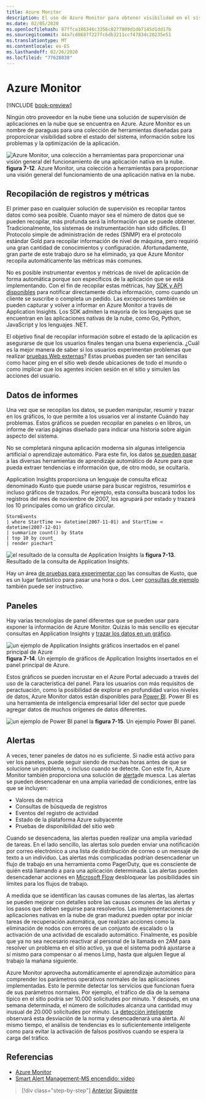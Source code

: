 ```yaml
---
title: Azure Monitor
description: El uso de Azure Monitor para obtener visibilidad en el sistema se está ejecutando.
ms.date: 02/05/2020
ms.openlocfilehash: 87ffca186346c3356c0277809d1d67145d1dd17b
ms.sourcegitcommit: 44a7cd8687f227fc6db3211ccf4783dc20235e51
ms.translationtype: MT
ms.contentlocale: es-ES
ms.lasthandoff: 02/26/2020
ms.locfileid: "77628038"
---
```

# <a name="azure-monitor"></a>Azure Monitor

[!INCLUDE [book-preview](../../../includes/book-preview.md)]

Ningún otro proveedor en la nube tiene una solución de supervisión de aplicaciones en la nube que se encuentra en Azure. Azure Monitor es un nombre de paraguas para una colección de herramientas diseñadas para proporcionar visibilidad sobre el estado del sistema, información sobre los problemas y la optimización de la aplicación.

![Azure Monitor, una colección a herramientas para proporcionar una visión general del funcionamiento de una aplicación nativa en la nube.](./media/azure-monitor.png)
**figura 7-12**. Azure Monitor, una colección a herramientas para proporcionar una visión general del funcionamiento de una aplicación nativa en la nube.

## <a name="gathering-logs-and-metrics"></a>Recopilación de registros y métricas

El primer paso en cualquier solución de supervisión es recopilar tantos datos como sea posible. Cuanto mayor sea el número de datos que se pueden recopilar, más profunda será la información que se puede obtener. Tradicionalmente, los sistemas de instrumentación han sido difíciles. El Protocolo simple de administración de redes (SNMP) era el protocolo estándar Gold para recopilar información de nivel de máquina, pero requirió una gran cantidad de conocimientos y configuración. Afortunadamente, gran parte de este trabajo duro se ha eliminado, ya que Azure Monitor recopila automáticamente las métricas más comunes.

No es posible instrumentar eventos y métricas de nivel de aplicación de forma automática porque son específicos de la aplicación que se está implementando. Con el fin de recopilar estas métricas, hay [SDK y API disponibles](https://docs.microsoft.com/azure/azure-monitor/app/api-custom-events-metrics) para notificar directamente dicha información, como cuando un cliente se suscribe o completa un pedido. Las excepciones también se pueden capturar y volver a informar en Azure Monitor a través de Application Insights. Los SDK admiten la mayoría de los lenguajes que se encuentran en las aplicaciones nativas de la nube, como Go, Python, JavaScript y los lenguajes .NET.

El objetivo final de recopilar información sobre el estado de la aplicación es asegurarse de que los usuarios finales tengan una buena experiencia. ¿Cuál es la mejor manera de saber si los usuarios experimentan problemas que realizar [pruebas Web externas](https://docs.microsoft.com/azure/azure-monitor/app/monitor-web-app-availability)? Estas pruebas pueden ser tan sencillas como hacer ping en el sitio web desde ubicaciones de todo el mundo o como implicar que los agentes inicien sesión en el sitio y simulen las acciones del usuario.

## <a name="reporting-data"></a>Datos de informes

Una vez que se recopilan los datos, se pueden manipular, resumir y trazar en los gráficos, lo que permite a los usuarios ver al instante Cuándo hay problemas. Estos gráficos se pueden recopilar en paneles o en libros, un informe de varias páginas diseñado para indicar una historia sobre algún aspecto del sistema.

No se completará ninguna aplicación moderna sin algunas inteligencia artificial o aprendizaje automático. Para este fin, los datos [se pueden pasar](https://www.youtube.com/watch?v=Cuza-I1g9tw) a las diversas herramientas de aprendizaje automático de Azure para que pueda extraer tendencias e información que, de otro modo, se ocultaría.

Application Insights proporciona un lenguaje de consulta eficaz denominado Kusto que puede usarse para buscar registros, resumirlos e incluso gráficos de trazados. Por ejemplo, esta consulta buscará todos los registros del mes de noviembre de 2007, los agrupará por estado y trazará los 10 principales como un gráfico circular.

```kusto
StormEvents
| where StartTime >= datetime(2007-11-01) and StartTime < datetime(2007-12-01)
| summarize count() by State
| top 10 by count_
| render piechart
```

![el resultado de la consulta de Application Insights](./media/azure-monitor.png)
la **figura 7-13**. Resultado de la consulta de Application Insights.

Hay un área [de pruebas para experimentar con](https://dataexplorer.azure.com/clusters/help/databases/Samples) las consultas de Kusto, que es un lugar fantástico para pasar una hora o dos. Leer [consultas de ejemplo](https://docs.microsoft.com/azure/kusto/query/samples) también puede ser instructivo.

## <a name="dashboards"></a>Paneles

Hay varias tecnologías de panel diferentes que se pueden usar para exponer la información de Azure Monitor. Quizás lo más sencillo es ejecutar consultas en Application Insights y [trazar los datos en un gráfico](https://docs.microsoft.com/azure/azure-monitor/learn/tutorial-app-dashboards).

![un ejemplo de Application Insights gráficos insertados en el panel principal de Azure](./media/azure-monitor.png)
**figura 7-14**. Un ejemplo de gráficos de Application Insights insertados en el panel principal de Azure.

Estos gráficos se pueden incrustar en el Azure Portal adecuado a través del uso de la característica del panel. Para los usuarios con más requisitos de peractuación, como la posibilidad de explorar en profundidad varios niveles de datos, Azure Monitor datos están disponibles para [Power BI](https://powerbi.microsoft.com/). Power BI es una herramienta de inteligencia empresarial líder del sector que puede agregar datos de muchos orígenes de datos diferentes.

![un ejemplo de Power BI panel](./media/azure-monitor.png)
la **figura 7-15**. Un ejemplo Power BI panel.

## <a name="alerts"></a>Alertas

A veces, tener paneles de datos no es suficiente. Si nadie está activo para ver los paneles, puede seguir siendo de muchas horas antes de que se solucione un problema, o incluso cuando se detecte. Con este fin, Azure Monitor también proporciona una solución de [alerta](https://docs.microsoft.com/azure/azure-monitor/platform/alerts-overview)de muesca. Las alertas se pueden desencadenar en una amplia variedad de condiciones, entre las que se incluyen:

- Valores de métrica
- Consultas de búsqueda de registros
- Eventos del registro de actividad
- Estado de la plataforma Azure subyacente
- Pruebas de disponibilidad del sitio web

Cuando se desencadena, las alertas pueden realizar una amplia variedad de tareas. En el lado sencillo, las alertas solo pueden enviar una notificación por correo electrónico a una lista de distribución de correo o un mensaje de texto a un individuo. Las alertas más complicadas podrían desencadenar un flujo de trabajo en una herramienta como PagerDuty, que es consciente de quién está llamando a para una aplicación determinada. Las alertas pueden desencadenar acciones en [Microsoft Flow](https://flow.microsoft.com/) desbloquear las posibilidades sin límites para los flujos de trabajo.

A medida que se identifican las causas comunes de las alertas, las alertas se pueden mejorar con detalles sobre las causas comunes de las alertas y los pasos que deben seguirse para resolverlos. Las implementaciones de aplicaciones nativas en la nube de gran madurez pueden optar por iniciar tareas de recuperación automática, que realizan acciones como la eliminación de nodos con errores de un conjunto de escalado o la activación de una actividad de escalado automático. Finalmente, es posible que ya no sea necesario reactivar al personal de la llamada en 2AM para resolver un problema en el sitio activo, ya que el sistema podrá ajustarse a sí mismo para compensar o al menos Limp, hasta que alguien llegue al trabajo la mañana siguiente.

Azure Monitor aprovecha automáticamente el aprendizaje automático para comprender los parámetros operativos normales de las aplicaciones implementadas. Esto le permite detectar los servicios que funcionan fuera de sus parámetros normales. Por ejemplo, el tráfico de día de la semana típico en el sitio podría ser 10.000 solicitudes por minuto. Y después, en una semana determinada, el número de solicitudes alcanza una cantidad muy inusual de 20.000 solicitudes por minuto. La [detección inteligente](https://docs.microsoft.com/azure/azure-monitor/app/proactive-diagnostics) observará esta desviación de la norma y desencadenará una alerta. Al mismo tiempo, el análisis de tendencias es lo suficientemente inteligente como para evitar la activación de falsos positivos cuando se espera la carga del tráfico.

## <a name="references"></a>Referencias

- [Azure Monitor](https://docs.microsoft.com/azure/azure-monitor/overview)
- [Smart Alert Management-MS encendido: vídeo](https://oxfordcomputergroup.com/resources/o365-security-native-cloud-authentication/)

>[!div class="step-by-step"]
>[Anterior](monitoring-azure-kubernetes.md)
>[Siguiente](identity.md)
